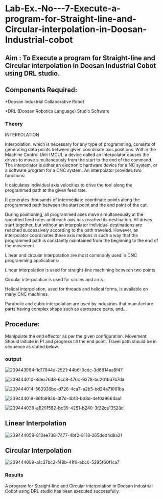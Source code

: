 # Lab-Ex.-No---7-Execute-a-program-for-Straight-line-and-Circular-interpolation-in-Doosan-Industrial-cobot
## Aim : To Execute a program for Straight-line and Circular interpolation in Doosan Industrial Cobot using DRL studio.

## Components Required:

*Doosan Industrial Collaborative Robot

*DRL (Doosan Robotics Language) Studio Software

### Theory 
INTERPOLATION

Interpolation, which is necessary for any type of programming, consists of generating data points between given coordinate axis positions. Within the Machine Control Unit (MCU), a device called an interpolator causes the drives to move simultaneously from the start to the end of the command. The interpolator is either an electronic hardware device for a NC system, or a software program for a CNC system. An interpolator provides two functions:

It calculates individual axis velocities to drive the tool along the programmed path at the given feed rate.

It generates thousands of intermediate coordinate points along the programmed path between the start point and the end point of the cut.

During positioning, all programmed axes move simultaneously at the specified feed rates until each axis has reached its destination. All drives start together, but without an interpolator individual destinations are reached successively according to the path traveled. However, an interpolator coordinates these axis motions in such a way that the programmed path is constantly maintained from the beginning to the end of the movement.

Linear and circular interpolation are most commonly used in CNC programming applications:

Linear interpolation is used for straight-line machining between two points.

Circular interpolation is used for circles and arcs.

Helical interpolation, used for threads and helical forms, is available on many CNC machines.

Parabolic and cubic interpolation are used by industries that manufacture parts having complex shape such as aerospace parts, and...

## Procedure:

Manipulate the end effector as per the given configuration. Movement Should Initiate in P1 and progress till the end point. Travel path should be in sequence as stated below.




### output

![239443964-1d17944d-2521-44b6-9cdc-3d6814aa8f47](https://github.com/Georgepaultony/Lab-Ex.-No---7-Execute-a-program-for-Straight-line-and-Circular-interpolation-in-Doosan-Industrial-C/assets/120088748/ad1b7f75-90bc-40f7-afe9-121c4e683597)


![239444010-8dea76d8-6cc8-476c-9378-bd201b67b7da](https://github.com/Georgepaultony/Lab-Ex.-No---7-Execute-a-program-for-Straight-line-and-Circular-interpolation-in-Doosan-Industrial-C/assets/120088748/436a9ac9-902d-4b6e-9cee-98737c999e13)



![239444014-563936bc-d726-4ca7-a2b5-bd24a71061ba](https://github.com/Georgepaultony/Lab-Ex.-No---7-Execute-a-program-for-Straight-line-and-Circular-interpolation-in-Doosan-Industrial-C/assets/120088748/597ea33a-f132-4143-adce-2446a8f883b0)


![239444019-86fb9936-3f7d-4b13-bd8d-4ef0a9664aa1](https://github.com/Georgepaultony/Lab-Ex.-No---7-Execute-a-program-for-Straight-line-and-Circular-interpolation-in-Doosan-Industrial-C/assets/120088748/9e4f0097-3f37-4ba7-9773-f9e0053b139c)


![239444038-a8291582-bc39-4251-b240-3f22ce13528d](https://github.com/Georgepaultony/Lab-Ex.-No---7-Execute-a-program-for-Straight-line-and-Circular-interpolation-in-Doosan-Industrial-C/assets/120088748/2dae677a-21c4-4054-a964-991daf192b09)







## Linear Interpolation



![239444058-810ee738-7477-4bf2-8118-265ded4d8a21](https://github.com/Georgepaultony/Lab-Ex.-No---7-Execute-a-program-for-Straight-line-and-Circular-interpolation-in-Doosan-Industrial-C/assets/120088748/df0e684f-3c09-4e3f-9678-7ee22acf3e98)





##  Circular Interpolation

![239444099-a1c37bc2-f48b-41f6-abc0-5295f60f1ca7](https://github.com/Georgepaultony/Lab-Ex.-No---7-Execute-a-program-for-Straight-line-and-Circular-interpolation-in-Doosan-Industrial-C/assets/120088748/50c5b959-88f5-49f0-b2e7-4809cc2e3c02)





### Results 

 A program for Straight-line and Circular interpolation in Doosan Industrial Cobot using DRL studio has been executed successfully.

 
